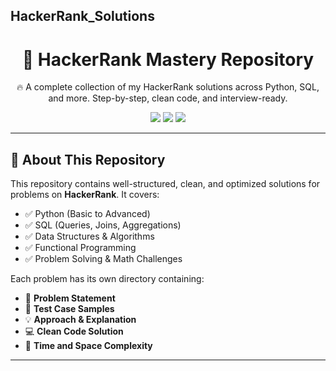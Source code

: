 ## HackerRank_Solutions


<h1 align="center">🚀 HackerRank Mastery Repository</h1>
<p align="center">🔥 A complete collection of my HackerRank solutions across Python, SQL, and more. Step-by-step, clean code, and interview-ready.</p>

<p align="center">
  <a href="https://www.hackerrank.com/your_username"><img src="https://img.shields.io/badge/HackerRank-Profile-2EC866?style=flat-square&logo=hackerrank&logoColor=white" /></a>
  <a href="#"><img src="https://img.shields.io/github/repo-size/your_username/hackerrank-solutions?style=flat-square" /></a>
  <a href="#"><img src="https://img.shields.io/github/last-commit/your_username/hackerrank-solutions?style=flat-square" /></a>
</p>

---

## 📘 About This Repository

This repository contains well-structured, clean, and optimized solutions for problems on **HackerRank**. It covers:

- ✅ Python (Basic to Advanced)
- ✅ SQL (Queries, Joins, Aggregations)
- ✅ Data Structures & Algorithms
- ✅ Functional Programming
- ✅ Problem Solving & Math Challenges

Each problem has its own directory containing:

- 🧠 **Problem Statement**
- 🧪 **Test Case Samples**
- 💡 **Approach & Explanation**
- 💻 **Clean Code Solution**
- 📝 **Time and Space Complexity**

---

